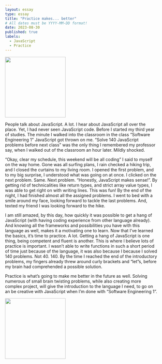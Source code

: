 ```yaml
---
layout: essay
type: essay
title: "Practice makes... better"
# All dates must be YYYY-MM-DD format!
date: 2023-08-30
published: true
labels:
  - JavaScript
  - Practice
---
```


<img width="200px" class="rounded float-start pe-4" src="../img/practice-makes-perfect/js-logo.png">

People talk about JavaScript. A lot. I hear about JavaScript all over the place. Yet, I had never seen JavaScript code. Before I started my third year of studies. The minute I walked into the classroom in the class “Software Engineering 1” JavaScript got thrown on me. “Solve 140 JavaScript problems before next class” was the only thing I remembered my professor say, when I walked out of the classroom an hour later. Mildly shocked.

“Okay, clear my schedule, this weekend will be all coding” I said to myself on the way home. Gone was all surfing plans, I rain checked a hiking trip, and I closed the curtains to my living room. I opened the first problem, and to my big surprise, I understood what was going on at once. I clicked on the next problem. Same. Next problem. “Honestly, JavaScript makes sense!”. By getting rid of technicalities like return types, and strict array value types, I was able to get right on with writing lines. This was fun! By the end of the night, I had finished almost all the assigned problems. I went to bed with a smile around my face, looking forward to tackle the last problems. And, texted my friend I was looking forward to the hike.

I am still amazed, by this day, how quickly it was possible to get a hang of JavaScript (with having coding experience from other language already). And knowing all the frameworks and possibilities you have with this language as well, makes it a motivating one to learn. Now that I’ve learned the basics, it’s time to practice. A lot. Getting a hang of JavaScript is one thing, being competent and fluent is another. This is where I believe lots of practice is important. I wasn’t able to write functions in such a short period of time just because of the language, it was also because I because I solved 140 problems. Not 40. 140. By the time I reached the end of the introductory problems, my fingers already threw around curly brackets and “let”s, before my brain had comprehended a possible solution.

Practice is what’s going to make me better in the future as well. Solving numerous of small brain twisting problems, while also creating more complex project, will give the introduction to the language I need, to go on an be creative with JavaScript when I’m done with “Software Engineering 1”.

<img width="200px" class="rounded float-start pe-4" src="../img/practice-makes-perfect/js-code.png">
